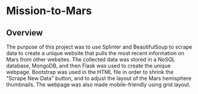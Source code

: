 # Mission-to-Mars

## Overview 

The purpose of this project was to use Splinter and BeautifulSoup to scrape data to create a unique website that pulls the most recent information on Mars from other websites. The collected data was stored in a NoSQL database, MongoDB, and then Flask was used to create the unique webpage. Bootstrap was used in the HTML file in order to shrink the "Scrape New Data" button, and to adjust the layout of the Mars hemisphere thumbnails. The webpage was also made mobile-friendly using grid layout. 
